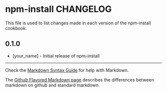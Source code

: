 npm-install CHANGELOG
=====================

This file is used to list changes made in each version of the npm-install cookbook.

0.1.0
-----
- [your_name] - Initial release of npm-install

- - -
Check the [Markdown Syntax Guide](http://daringfireball.net/projects/markdown/syntax) for help with Markdown.

The [Github Flavored Markdown page](http://github.github.com/github-flavored-markdown/) describes the differences between markdown on github and standard markdown.
